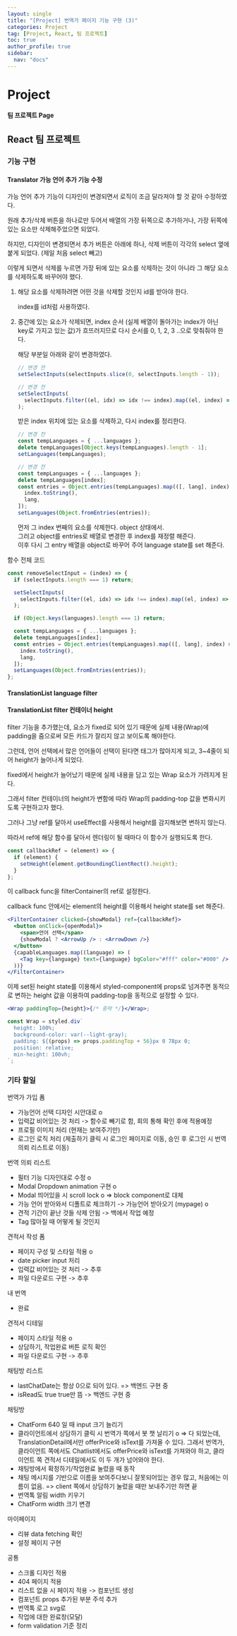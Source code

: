 ```yaml
---
layout: single
title: "[Project] 번역가 페이지 기능 구현 (3)"
categories: Project
tag: [Project, React, 팀 프로젝트]
toc: true
author_profile: true
sidebar:
  nav: "docs"
---
```


# Project

**팀 프로젝트 Page**

## React 팀 프로젝트

### 기능 구현

#### Translator 가능 언어 추가 기능 수정

가능 언어 추가 기능이 디자인이 변경되면서 로직이 조금 달라져야 할 것 같아 수정하였다.

원래 추가/삭제 버튼을 하나로만 두어서 배열의 가장 뒤쪽으로 추가하거나, 가장 뒤쪽에 있는 요소만 삭제해주었으면 되었다.

하지만, 디자인이 변경되면서 추가 버튼은 아래에 하나, 삭제 버튼이 각각의 select 옆에 붙게 되었다. (제일 처음 select 빼고)

이렇게 되면서 삭제를 누르면 가장 뒤에 있는 요소를 삭제하는 것이 아니라 그 해당 요소를 삭제하도록 바꾸어야 했다.

1. 해당 요소를 삭제하려면 어떤 것을 삭제할 것인지 id를 받아야 한다.

   index를 id처럼 사용하였다.

2. 중간에 있는 요소가 삭제되면, index 순서 (실제 배열이 돌아가는 index가 아닌 key로 가지고 있는 값)가 흐뜨러지므로 다시 순서를 0, 1, 2, 3 ..으로 맞춰줘야 한다.

   해당 부분일 아래와 같이 변경하였다.

   ```jsx
   // 변경 전
   setSelectInputs(selectInputs.slice(0, selectInputs.length - 1));
   ```

   ```jsx
   // 변경 전
   setSelectInputs(
     selectInputs.filter((el, idx) => idx !== index).map((el, index) => index)
   );
   ```

   받은 index 위치에 있는 요소를 삭제하고, 다시 index를 정리한다.

   ```jsx
   // 변경 전
   const tempLanguages = { ...languages };
   delete tempLanguages[Object.keys(tempLanguages).length - 1];
   setLanguages(tempLanguages);
   ```

   ```jsx
   // 변경 전
   const tempLanguages = { ...languages };
   delete tempLanguages[index];
   const entries = Object.entries(tempLanguages).map(([, lang], index) => [
     index.toString(),
     lang,
   ]);
   setLanguages(Object.fromEntries(entries));
   ```

   먼저 그 index 번째의 요소를 삭제한다. object 상태에서.
   <br>그러고 object를 entries로 배열로 변경한 후 index를 재정렬 해준다.
   <br>이후 다시 그 entry 배열을 object로 바꾸어 주어 language state를 set 해준다.

함수 전체 코드

```jsx
const removeSelectInput = (index) => {
  if (selectInputs.length === 1) return;

  setSelectInputs(
    selectInputs.filter((el, idx) => idx !== index).map((el, index) => index)
  );

  if (Object.keys(languages).length === 1) return;

  const tempLanguages = { ...languages };
  delete tempLanguages[index];
  const entries = Object.entries(tempLanguages).map(([, lang], index) => [
    index.toString(),
    lang,
  ]);
  setLanguages(Object.fromEntries(entries));
};
```

#### TranslationList language filter

#### TranslationList filter 컨테이너 height

filter 기능을 추가했는데, 요소가 fixed로 되어 있기 때문에 실제 내용(Wrap)에 padding을 줌으로써 모든 카드가 잘리지 않고 보이도록 해야한다.

그런데, 언어 선택에서 많은 언어들이 선택이 된다면 태그가 많아지게 되고, 3~4줄이 되어 height가 늘어나게 되었다.

fixed에서 height가 늘어났기 때문에 실제 내용을 담고 있는 Wrap 요소가 가려지게 된다.

그래서 filter 컨테이너의 height가 변함에 따라 Wrap의 padding-top 값을 변화시키도록 구현하고자 했다.

그러나 그냥 ref를 달아서 useEffect를 사용해서 height를 감지해보면 변하지 않는다.

따라서 ref에 해당 함수를 달아서 렌더링이 될 때마다 이 함수가 실행되도록 한다.

```jsx
const callbackRef = (element) => {
  if (element) {
    setHeight(element.getBoundingClientRect().height);
  }
};
```

이 callback func을 filterContainer의 ref로 설정한다.

callback func 안에서는 element의 height를 이용해서 height state를 set 해준다.

```jsx
<FilterContainer clicked={showModal} ref={callbackRef}>
  <button onClick={openModal}>
    <span>언어 선택</span>
    {showModal ? <ArrowUp /> : <ArrowDown />}
  </button>
  {capableLanguages.map((language) => (
    <Tag key={language} text={language} bgColor="#fff" color="#000" />
  ))}
</FilterContainer>
```

이제 set된 height state를 이용해서 styled-component에 props로 넘겨주면 동적으로 변하는 height 값을 이용하여 padding-top을 동적으로 설정할 수 있다.

```jsx
<Wrap paddingTop={height}>{/* 중략 */}</Wrap>;

const Wrap = styled.div`
  height: 100%;
  background-color: var(--light-gray);
  padding: ${(props) => props.paddingTop + 56}px 0 78px 0;
  position: relative;
  min-height: 100vh;
`;
```

### 기타 할일

번역가 가입 폼

- 가능언어 선택 디자인 시안대로 o
- 입력값 비어있는 것 처리 -> 함수로 빼기로 함, 회의 통해 확인 후에 적용예정
- 프로필 이미지 처리 (현재는 보여주기만)
- 로그인 로직 처리 (제출하기 클릭 시 로그인 페이지로 이동, 승인 후 로그인 시 번역 의뢰 리스트로 이동)

번역 의뢰 리스트

- 필터 기능 디자인대로 수정 o
- Modal Dropdown animation 구현 o
- Modal 띄어있을 시 scroll lock o => block component로 대체
- 가능 언어 받아와서 디폴트로 체크하기 -> 가능언어 받아오기 (mypage) o
- 견적 기간이 끝난 것들 삭제 안됨 -> 백에서 작업 예정
- Tag 많아질 때 어떻게 될 것인지

견적서 작성 폼

- 페이지 구성 및 스타일 적용 o
- date picker input 처리
- 입력값 비어있는 것 처리 -> 추후
- 파일 다운로드 구현 -> 추후

내 번역

- 완료

견적서 디테일

- 페이지 스타일 적용 o
- 상담하기, 작업완료 버튼 로직 확인
- 파일 다운로드 구현 -> 추후

채팅방 리스트

- lastChatDate는 항상 0으로 되어 있다. => 백엔드 구현 중
- isRead도 true true만 뜸 -> 백엔드 구현 중

채팅방

- ChatForm 640 일 때 input 크기 늘리기
- 클라이언트에서 상담하기 클릭 시 번역가 쪽에서 봇 챗 날리기 o => 다 되었는데, TranslationDetail에서만 offerPrice와 isText를 가져올 수 있다. 그래서 번역가, 클라이언트 쪽에서도 Chatlist에서도 offerPrice와 isText를 가져와야 하고, 클라이언트 쪽 견적서 디테일에서도 이 두 개가 넘어와야 한다.
- 채팅방에서 확정하기/작업완료 눌렀을 때 동작
- 채팅 메시지를 기반으로 이름을 보여주다보니 잘못되어있는 경우 많고, 처음에는 이름이 없음.
  => client 쪽에서 상담하기 눌렀을 때만 보내주기만 하면 끝
- 번역톡 알림 width 키우기
- ChatForm width 크기 변경

마이페이지

- 리뷰 data fetching 확인
- 설정 페이지 구현

공통

- 스크롤 디자인 적용
- 404 페이지 적용
- 리스트 없을 시 페이지 적용 -> 컴포넌트 생성
- 컴포넌트 props 추가된 부분 주석 추가
- 번역톡 로고 svg로
- 작업에 대한 완료창(모달)
- form validation 기준 정리
